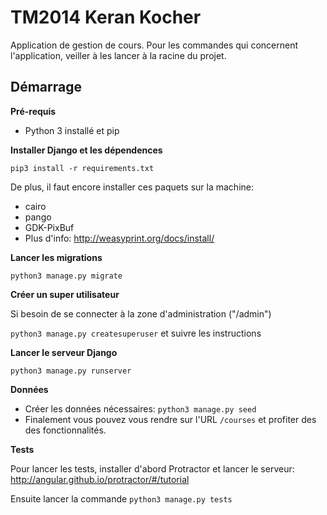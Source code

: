 # TM2014 Keran Kocher

Application de gestion de cours.
Pour les commandes qui concernent l'application, veiller à les lancer à la racine du projet.

## Démarrage

**Pré-requis**

* Python 3 installé et pip

**Installer Django et les dépendences**

``pip3 install -r requirements.txt``

De plus, il faut encore installer ces paquets sur la machine:
* cairo
* pango
* GDK-PixBuf
* Plus d'info: http://weasyprint.org/docs/install/

**Lancer les migrations**

``python3 manage.py migrate``

**Créer un super utilisateur**

Si besoin de se connecter à la zone d'administration ("/admin")

``python3 manage.py createsuperuser`` et suivre les instructions

**Lancer le serveur Django**

``python3 manage.py runserver``

**Données**

* Créer les données nécessaires: ``python3 manage.py seed``
* Finalement vous pouvez vous rendre sur l'URL ``/courses`` et profiter des des fonctionnalités.

**Tests**

Pour lancer les tests, installer d'abord Protractor et lancer le serveur: http://angular.github.io/protractor/#/tutorial

Ensuite lancer la commande ``python3 manage.py tests``